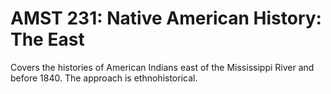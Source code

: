 # AMST 231: Native American History: The East

Covers the histories of American Indians east of the Mississippi River and before 1840. The approach is ethnohistorical.